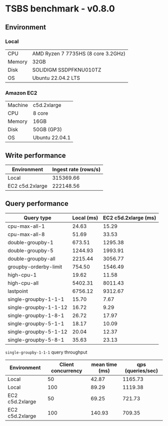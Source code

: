 # TSBS benchmark - v0.8.0

## Environment

### Local

|        |                                    |
| ------ | ---------------------------------- |
| CPU    | AMD Ryzen 7 7735HS (8 core 3.2GHz) |
| Memory | 32GB                               |
| Disk   | SOLIDIGM SSDPFKNU010TZ             |
| OS     | Ubuntu 22.04.2 LTS                 |

### Amazon EC2

|         |                |
| ------- | -------------- |
| Machine | c5d.2xlarge    |
| CPU     | 8 core         |
| Memory  | 16GB           |
| Disk    | 50GB (GP3)     |
| OS      | Ubuntu 22.04.1 |

## Write performance

| Environment     | Ingest rate (rows/s) |
| --------------- | -------------------- |
| Local           | 315369.66            |
| EC2 c5d.2xlarge | 222148.56            |

## Query performance

| Query type            | Local (ms) | EC2 c5d.2xlarge (ms) |
| --------------------- | ---------- | -------------------- |
| cpu-max-all-1         | 24.63      | 15.29                |
| cpu-max-all-8         | 51.69      | 33.53                |
| double-groupby-1      | 673.51     | 1295.38              |
| double-groupby-5      | 1244.93    | 1993.91              |
| double-groupby-all    | 2215.44    | 3056.77              |
| groupby-orderby-limit | 754.50     | 1546.49              |
| high-cpu-1            | 19.62      | 11.58                |
| high-cpu-all          | 5402.31    | 8011.43              |
| lastpoint             | 6756.12    | 9312.67              |
| single-groupby-1-1-1  | 15.70      | 7.67                 |
| single-groupby-1-1-12 | 16.72      | 9.29                 |
| single-groupby-1-8-1  | 26.72      | 17.97                |
| single-groupby-5-1-1  | 18.17      | 10.09                |
| single-groupby-5-1-12 | 20.04      | 12.37                |
| single-groupby-5-8-1  | 35.63      | 23.13                |

`single-groupby-1-1-1` query throughput

| Environment     | Client concurrency | mean time (ms) | qps (queries/sec) |
| --------------- | ------------------ | -------------- | ----------------- |
| Local           | 50                 | 42.87          | 1165.73           |
| Local           | 100                | 89.29          | 1119.38           |
| EC2 c5d.2xlarge | 50                 | 69.25          | 721.73            |
| EC2 c5d.2xlarge | 100                | 140.93         | 709.35            |
